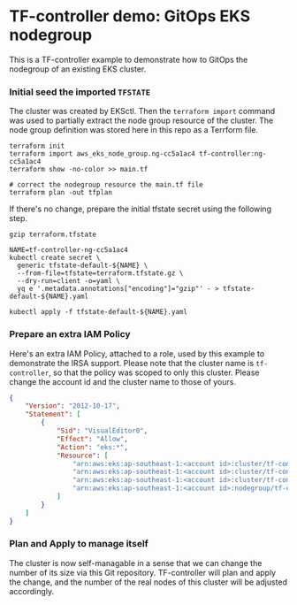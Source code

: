 # TF-controller demo: GitOps EKS nodegroup

This is a TF-controller example to demonstrate how to GitOps the nodegroup of an existing EKS cluster.

### Initial seed the imported `TFSTATE`

The cluster was created by EKSctl. Then the `terraform import` command was used to partially extract the node group resource of the cluster. 
The node group definition was stored here in this repo as a Terrform file.

```shell
terraform init
terraform import aws_eks_node_group.ng-cc5a1ac4 tf-controller:ng-cc5a1ac4
terraform show -no-color >> main.tf

# correct the nodegroup resource the main.tf file
terraform plan -out tfplan
```

If there's no change, prepare the initial tfstate secret using the following step.
```
gzip terraform.tfstate

NAME=tf-controller-ng-cc5a1ac4
kubectl create secret \
  generic tfstate-default-${NAME} \
  --from-file=tfstate=terraform.tfstate.gz \
  --dry-run=client -o=yaml \
  yq e '.metadata.annotations["encoding"]="gzip"' - > tfstate-default-${NAME}.yaml
  
kubectl apply -f tfstate-default-${NAME}.yaml
```

### Prepare an extra IAM Policy

Here's an extra IAM Policy, attached to a role, used by this example to demonstrate the IRSA support. Please note that the cluster name is `tf-controller`, so that the policy was scoped to only this cluster. Please change the account id and the cluster name to those of yours. 
```json
{
    "Version": "2012-10-17",
    "Statement": [
        {
            "Sid": "VisualEditor0",
            "Effect": "Allow",
            "Action": "eks:*",
            "Resource": [
                "arn:aws:eks:ap-southeast-1:<account id>:cluster/tf-controller",
                "arn:aws:eks:ap-southeast-1:<account id>:cluster/tf-controller/*",
                "arn:aws:eks:ap-southeast-1:<account id>:cluster/tf-controller/*/*",
                "arn:aws:eks:ap-southeast-1:<account id>:nodegroup/tf-controller/*/*"
            ]
        }
    ]
}
```

### Plan and Apply to manage itself

The cluster is now self-managable in a sense that we can change the number of its size via this Git repository.
TF-controller will plan and apply the change, and the number of the real nodes of this cluster will be adjusted accordingly.
